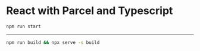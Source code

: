 # React with Parcel and Typescript

```bash
npm run start
```

---

```bash
npm run build && npx serve -s build
```
